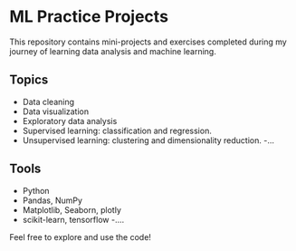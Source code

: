 # ML Practice Projects

This repository contains mini-projects and exercises completed during my journey of learning data analysis and machine learning.

## Topics
- Data cleaning
- Data visualization
- Exploratory data analysis
- Supervised learning: classification and regression.
- Unsupervised learning: clustering and dimensionality reduction.
-...

## Tools
- Python
- Pandas, NumPy
- Matplotlib, Seaborn, plotly
- scikit-learn, tensorflow
-....

Feel free to explore and use the code!
